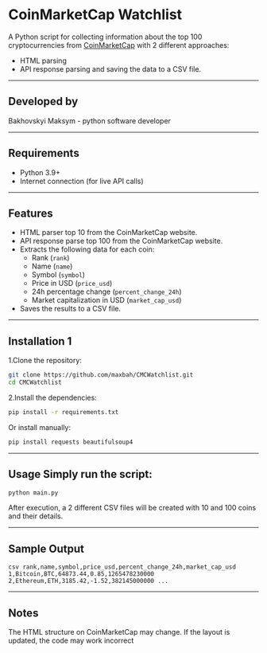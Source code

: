 
# CoinMarketCap Watchlist

A Python script for collecting information about the top 100 cryptocurrencies 
from [CoinMarketCap](https://coinmarketcap.com/) with 2 different approaches:
  - HTML parsing
  - API response parsing
and saving the data to a CSV file. 

---

## Developed by

Bakhovskyi Maksym - python software developer

---

## Requirements

- Python 3.9+
- Internet connection (for live API calls)

---

##  Features 

- HTML parser top 10 from the CoinMarketCap website.
- API response parse top 100 from the CoinMarketCap website.
- Extracts the following data for each coin: 
  - Rank (`rank`) 
  - Name (`name`) 
  - Symbol (`symbol`) 
  - Price in USD (`price_usd`) 
  - 24h percentage change (`percent_change_24h`) 
  - Market capitalization in USD (`market_cap_usd`) 
- Saves the results to a CSV file.

---

##  Installation 1

1.Clone the repository:
```bash
git clone https://github.com/maxbah/CMCWatchlist.git
cd CMCWatchlist
 ```

2.Install the dependencies: 

```bash 
pip install -r requirements.txt 
``` 

Or install manually: 

```bash 
pip install requests beautifulsoup4 
``` 

---

## Usage Simply run the script: 

```bash 
python main.py 
``` 

After execution, a 2 different CSV files will be created with 10 and 100 coins
and their details. 

---

## Sample Output 
```
csv rank,name,symbol,price_usd,percent_change_24h,market_cap_usd 
1,Bitcoin,BTC,64873.44,0.85,1265478230000 2,Ethereum,ETH,3185.42,-1.52,382145000000 ... 
``` 

---

## Notes

The HTML structure on CoinMarketCap may change. 
If the layout is updated, the code may work incorrect
